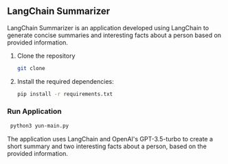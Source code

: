 ## LangChain Summarizer

LangChain Summarizer is an application developed using LangChain to generate concise summaries and interesting facts about a
person based on provided information.

1. Clone the repository
    ```bash
    git clone 
    ```
2. Install the required dependencies:
    ```bash
    pip install -r requirements.txt
    ```

### Run Application

   ```bash
    python3 yun-main.py
   ```
The application uses LangChain and OpenAI's GPT-3.5-turbo to create a short summary and two interesting facts about a person, based on the provided information.